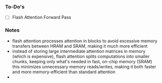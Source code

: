 ### To-Do's
- [ ] Flash Attention Forward Pass

### Notes
* flash attention processes attention in blocks to avoid excessive memory transfers between HRAM and SRAM, making it much more efficient
* instead of storing large intermediate attention matrices in memory (which is expensive), flash attention splits computations into smaller chunks, keeping only what's needed in fast, on-chip memory (SRAM) this minimizes unnecessary memory reads/writes, making it both faster and more memory-efficient than standard attention
* 